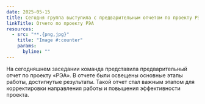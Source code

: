 ```yaml
---
date: 2025-05-15
title: Сегодня группа выступила с предварительным отчетом по проекту РЭА
linkTitle: Отчето по проекту РЭА
resources:
  - src: "**.{png,jpg}"
    title: "Image #:counter"
    params:
      byline: ""
---
```

На сегодняшнем заседании команда представила предварительный отчет по проекту «РЭА». В отчете были освещены основные этапы работы, достигнутые результаты. Такой отчет стал важным этапом для корректировки направления работы и повышения эффективности проекта.
